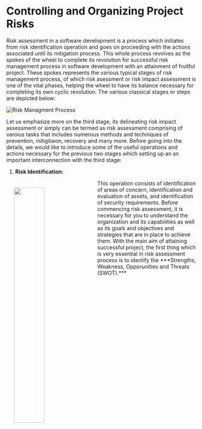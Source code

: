 # Controlling and Organizing Project Risks
Risk assessment in a software development is a process which initiates from risk identification operation and goes on proceeding with the actions associated until its mitigation process. 
This whole process revolves as the spokes of the wheel to complete its revolution for successful risk management process in software development with an attainment of fruitful project.
These spokes represents the various typical stages of risk management process, of which risk asessment or risk impact assessment is one of the vital phases, helping the wheel to have its balance necessary for completing its own cyclic revolution. The various classical stages or steps are depicted below:

![Risk Managment Process](https://i.ibb.co/2tsQhnB/steps-1.png)

Let us emphasize more on the third stage, its delineating risk impact assessment or simply can be termed as risk assessment comprising of varoius tasks that includes numerous methods and techniques of prevention, mitigitaion, recovery and many more. Before going into the details, we would like to introduce some of the useful operations and actions necessary for the previous two stages which setting up an an important interconnection with the third stage:

1. **Risk Identification:** 
<img src="https://i.ibb.co/bLJVX8v/swot.png" width="40%" align="left" hspace="20" vspace="20">
This operation consists of identification of areas of concern, identification and evaluation of assets, and identification of security requirements. Before commencing risk assessment, it is necessary for you to understand the organization and its capabilities as well as its goals and objectives and strategies that are in place to achieve them. With the main aim of attaining successful project, the first thing which is very essential in risk assessment process is to identify the ***Strengths, Weakness, Opporunities and Threats (SWOT).***


 
